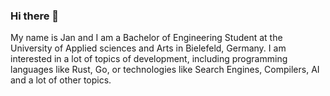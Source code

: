 ### Hi there 👋

My name is Jan and I am a Bachelor of Engineering Student at the University of Applied sciences and Arts in Bielefeld, Germany.
I am interested in a lot of topics of development, including programming languages like Rust, Go, or technologies like Search Engines, Compilers, AI and a lot of other topics.


<!--
**S4ndf1re/S4ndf1re** is a ✨ _special_ ✨ repository because its `README.md` (this file) appears on your GitHub profile.

Here are some ideas to get you started:

- 🔭 I’m currently working on ...
- 🌱 I’m currently learning ...
- 👯 I’m looking to collaborate on ...
- 🤔 I’m looking for help with ...
- 💬 Ask me about ...
- 📫 How to reach me: ...
- 😄 Pronouns: ...
- ⚡ Fun fact: ...
-->
